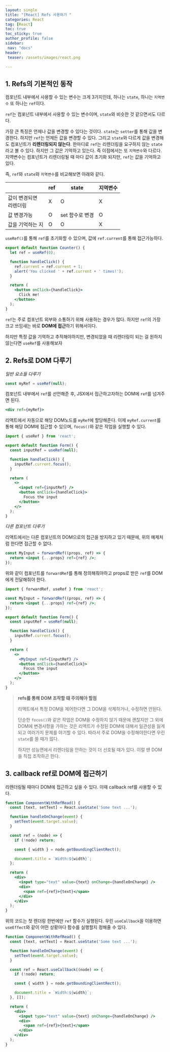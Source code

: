 ```yaml
---
layout: single
title: "[React] Refs 사용하기 "
categories: React
tag: [React]
toc: true
toc_sticky: true
author_profile: false
sidebar:
 nav: "docs"
header:
 teaser: /assets/images/react.png

---
```


## 1. Refs의 기본적인 동작

컴포넌트 내부에서 사용할 수 있는 변수는 크게 3가지인데, 하나는 `state`, 하나는 `지역변수` 또 하나는 `ref`이다. 

`ref`는 컴포넌트 내부에서 사용할 수 있는 변수이며, `state`와 비슷한 것 같으면서도 다르다. 

가장 큰 특징은 언제나 값을 변경할 수 있다는 것이다. `state`는 `setter`를 통해 값을 변경한다. 하지만 `ref`는 언제든 값을 변경할 수 있다. 그리고 `state`와 다르게 값을 변경해도 컴포넌트가 **리렌더링되지 않는다**. 한마디로 `ref`는 리렌더링을 요구하지 않는 `state`라고 볼 수 있다. 하지만 그 값은 기억하고 있는다. 즉 이점에서는 또 `지역변수`와 다르다. 지역변수는 컴포넌트가 리렌더링될 때 마다 값이 초기화 되지만, `ref`는 값을 기억하고 있다. 

즉, `ref`와 `state`와 `지역변수`를 비교해보면 아래와 같다.

|                  | ref | state      | 지역변수 |
| ---------------- | --- | ---------- | ---- |
| 값이 변경되면<br/>리렌더링 | X   | O          | X    |
| 값 변경가능           | O   | set 함수로 변경 | O    |
| 값을 기억하는 지        | O   | O          | X    |

`useRef()`를 통해 `ref`를 초기화할 수 있으며, 값에 `ref.current`를 통해 접근가능하다.

```jsx
export default function Counter() {
  let ref = useRef(0);

  function handleClick() {
    ref.current = ref.current + 1;
    alert('You clicked ' + ref.current + ' times!');
  }

  return (
    <button onClick={handleClick}>
      Click me!
    </button>
  );
}
```

`ref`는 주로 컴포넌트 외부와 소통하기 위해 사용하는 경우가 많다. 하지만 `ref`의 가장 크고 쓰임새는 바로 **DOM에 접근**하기 위해서이다. 

하지만 특정 값을 기억하고 추적해야하지만, 변경되었을 때 리렌더링이 되는 걸 원하지 않는다면 `useRef`를 사용해보자

## 2. Refs로 DOM 다루기

*일반 요소들 다루기*

```jsx
const myRef = useRef(null);
```

컴포넌트 내부에서 `ref`를 선언해준 후, JSX에서 접근하고자하는 DOM에 `ref`를 넘겨주면 된다.

```jsx
<div ref={myRef}>
```

리액트에서 자동으로 해당 DOM노드를 `myRef`에 할당해준다. 이제 `myRef.current`를 통해 해당 DOM에 접근할 수 있으며, `focus()`와 같은 작업을 실행할 수 있다. 

```jsx
import { useRef } from 'react';

export default function Form() {
  const inputRef = useRef(null);

  function handleClick() {
    inputRef.current.focus();
  }

  return (
    <>
      <input ref={inputRef} />
      <button onClick={handleClick}>
        Focus the input
      </button>
    </>
  );
}
```

*다른 컴포넌트 다루기*

리액트에서는 다른 컴포넌트의 DOM으로의 접근을 방지하고 있기 때문에, 위의 예제처럼 한다면 접근할 수 없다. 

```jsx
const MyInput = forwardRef((props, ref) => {
  return <input {...props} ref={ref} />;
});
```

위와 같이 컴포넌트를 `forwardRef`를 통해 정의해줘야하고 props로 받은 `ref`를 DOM에게 전달해줘야 한다. 

```jsx
import { forwardRef, useRef } from 'react';

const MyInput = forwardRef((props, ref) => {
  return <input {...props} ref={ref} />;
});

export default function Form() {
  const inputRef = useRef(null);

  function handleClick() {
    inputRef.current.focus();
  }

  return (
    <>
      <MyInput ref={inputRef} />
      <button onClick={handleClick}>
        Focus the input
      </button>
    </>
  );
}
```

> **refs를 통해 DOM 조작할 떄 주의해야 할점**
> 
> 리액트에서 특정 DOM을 제어한다면 그 DOM을 삭제하거나, 수정하면 안된다.
> 
> 단순한 `focus()`와 같은 작업은 DOM을 수정하지 않기 때문에 괜찮지만 그 외에 DOM에 변경사항을 가하는 것은 리액트가 수정된 DOM에 대해서 일관성을 잃게되고 여러가지 문제를 야기할 수 있다. 따라서 주로 DOM을 수정해야한다면 우린 `state`를 쓸 때가 많다.
> 
> 하지만 성능면에서 리렌더링을 안하는 것이 더 선호될 때가 있다. 이럴 떈 DOM을 직접 조작하곤 한다. 

## 3. callback ref로 DOM에 접근하기

리렌더링될 때마다 DOM에 접근하고 싶을 수 있다. 이때 callback ref를 사용할 수 있다.

```jsx
function ComponentWithRefRead() {
  const [text, setText] = React.useState('Some text ...');

  function handleOnChange(event) {
    setText(event.target.value);
  }

  const ref = (node) => {
    if (!node) return;

    const { width } = node.getBoundingClientRect();

    document.title = `Width:${width}`;
  };

  return (
    <div>
      <input type="text" value={text} onChange={handleOnChange} />
      <div>
        <span ref={ref}>{text}</span>
      </div>
    </div>
  );
}
```

위의 코드는 첫 렌더링 한번에만 `ref` 함수가 실행된다. 우린 `useCallback`을 이용하면 `useEffect`와 같이 어떤 상황마다 함수를 실행할지 정해줄 수 있다. 

```jsx
function ComponentWithRefRead() {
  const [text, setText] = React.useState('Some text ...');

  function handleOnChange(event) {
    setText(event.target.value);
  }

  const ref = React.useCallback((node) => {
    if (!node) return;

    const { width } = node.getBoundingClientRect();

    document.title = `Width:${width}`;
  }, []);

  return (
    <div>
      <input type="text" value={text} onChange={handleOnChange} />
      <div>
        <span ref={ref}>{text}</span>
      </div>
    </div>
  );
}
```

